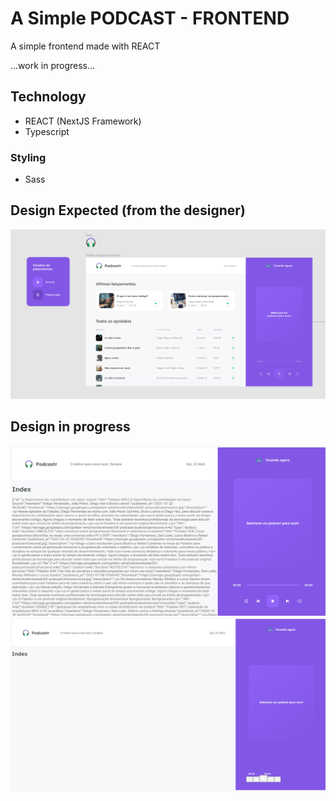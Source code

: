 # A Simple PODCAST - FRONTEND

A simple frontend made with REACT </br>

...work in progress...

## Technology

* REACT (NextJS Framework)
* Typescript 

### Styling
* Sass

## Design Expected (from the designer)

![Layout](/public/podcastr-figma-01.png)

## Design in progress
![Layout](/public/done02.png)  
![Layout](/public/done01.png)